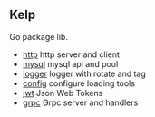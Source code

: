 Kelp
----

Go package lib.

- [http](./http) http server and client
- [mysql](./mysql) mysql api and pool
- [logger](./logger) logger with rotate and tag
- [config](./config) configure loading tools
- [jwt](./jwt) Json Web Tokens
- [grpc](./grpc) Grpc server and handlers
